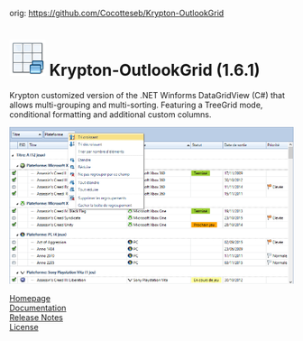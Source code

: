 orig: https://github.com/Cocotteseb/Krypton-OutlookGrid

# ![](/Images/table_elements_64.png) Krypton-OutlookGrid (1.6.1)
Krypton customized version of the .NET Winforms DataGridView (C#) that allows multi-grouping and multi-sorting. Featuring a TreeGrid mode, conditional formatting and additional custom columns.

![](/Images/KryptonOutlookGridSample.png)

<a href="https://www.jdhsoftware.com/products/krypton-outlookgrid/">Homepage</a><br />
<a href="https://www.jdhsoftware.com/products/krypton-outlookgrid/documentation/">Documentation</a><br />
<a href="https://www.jdhsoftware.com/products/krypton-outlookgrid/history/">Release Notes</a><br />
<a href="https://github.com/Cocotteseb/Krypton-OutlookGrid/blob/master/LICENSE.md">License</a>


  
